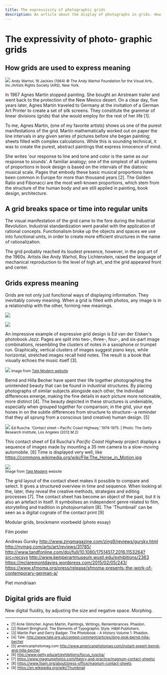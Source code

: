```yaml
---
title: The expressivity of photographic grids
description: An article about the display of photographs in grids. How photographic display in grids are used to express meaning.
---
```


# The expressivity of photo- graphic grids

## How grids are used to express meaning

![](/articles/photo-grids/assets/warhol-sixteen-jackies.jpg) <small>Andy Warhol, 16 Jackies (1964) © The Andy Warhol Foundation for the Visual Arts, Inc./Artists Rights Society (ARS), New York.</small>

In 1967 Agnes Martin stopped painting. She bought an Airstream trailer and went back to the protection of the New Mexico desert. On a clear day, five years later, Agnes Martin traveled to Germany at the invitation of a German Art Printer to create a set of silk screens. They constitute the grammar of linear divisions (grids) that she would employ for the rest of her life [1].

To me, Agnes Martin, (one of my favorite artists) shows us one of the purest manifestations of the grid. Martin mathematically worked out on paper the line intervals in any given series of pictures before she began painting; sheets filled with complex calculations. While this is sounding technical, it was to create the purest, abstract paintings that express innocence of mind.

She writes 'our response to line and tone and color is the same as our response to sounds'. A familiar analogy; one of the simplest of all systems of proportions in book design is based on the intervals of the diatonic musical scale. Pages that embody these basic musical proportions have been common in Europe for more than thousand years [2]. The Golden Ratio and Fibonacci are the most well-known proportions, which stem from the structure of the human body and are still applied in painting, book design, architecture.

## A grid breaks space or time into regular units

The visual manifestation of the grid came to the fore during the Industrial Revolution. Industrial standardization went parallel with the application of rational concepts. Functionalism broke up the objects and spaces we use into functional units, in order to create more efficient structures in the name of rationalization.

The grid probably reached its loudest presence, however, in the pop art of the 1960s. Artists like Andy Warhol, Roy Lichtenstein, raised the language of mechanical reproduction to the level of high art, and the grid appeared front and center.


## Grids express meaning

Grids are not only just functional ways of displaying information. They inevitably convey meaning. When a grid is filled with photos, any image is in a relationship with the other, forming new meanings.

![](/articles/photo-grids/assets/JAZZ-ed-van-der-elsken-1.jpg)

![](/articles/photo-grids/assets/JAZZ-ed-van-der-elsken-2.jpg)

An impressive example of expressive grid design is Ed van der Elsken's photobook *Jazz*. Pages are split into two-, three-, four-, and six-part image combinations, resembling the clusters of notes in a saxophone or trumpet run. Graphically, vertical clusters of images suggest piano keys, while horizontal, stretched images recall held notes. The result is a book that visually echoes the music itself [3].

![](/articles/photo-grids/assets/bechers.jpg)
<small>Image from [Tate Modern website](http://www.tate.org.uk/context-comment/articles/long-look-bernd-hilla-becher)</small>

Bernd and Hilla Becher have spent their life together photographing the unintended beauty that can be found in industrial structures. By placing photographs of similar subjects alongside each other, the individual differences emerge, making the fine details in each picture more noticeable, more distinct [4]. The beauty depicted in these structures is undeniable, especially when grouped together for comparison; in the grid, your eye hones in on the subtle differences from structure to structure--a reminder that they all sprung from a conscious (and creative) human design. [5]

![](/articles/photo-grids/assets/ed-ruscha-pacific-coast-highway-1024x687.jpg)
<small>Ed Ruscha. ‘Contact sheet – Pacific Coast Highway,’ 1974-1975. | Photo: The Getty Research Institute, Los Angeles (2012.M.2)</small>

This contact sheet of Ed Ruscha's *Pacific Coast Highway* project displays a sequence of images made by mounting a 35 mm camera to a slow-moving automobile. [6]
Time is displayed very well, like https://commons.wikimedia.org/wiki/File:The_Horse_in_Motion.jpg

![](/articles/photo-grids/assets/Contact-Sheet-from-The-Americans.jpg)
<br/><small>Image from [Tate Modern](http://www.tate.org.uk/art/artworks/frank-contact-sheet-from-the-americans-p79744) website</small>

The grid layout of the contact sheet makes it possible to compare and select. It gives a structured overview in time and sequence. When looking at the, later, they reveal the creative methods, strategies and editing processes [7]. The contact sheet has become an object of the past, but it is also an artefact in itself. It symbolises an independent genre related to film, storytelling and tradition in photojournalism [8]. The 'Thumbnail' can be seen as a digital cognate of the contact print [9]

Modular grids, brockmann voorbeeld (photo essay)

Film poster

Andreas Gursky
http://www.zingmagazine.com/zing9/reviews/gursky.html
http://nymag.com/arts/art/reviews/31785/
http://www.tandfonline.com/doi/full/10.1080/17514517.2016.1153264?src=recsys
http://www.kemperartmuseum.wustl.edu/exhibitions/2363
https://mclaremontdavies.wordpress.com/2015/02/05/243/
https://www.sfmoma.org/press/release/sfmoma-presents-the-work-of-contemporary-german-a/

Piet mondriaan

## Digital grids are fluid

New digital fluidity, by adjusting the size and negative space. Morphing.


---
<small>

* [1] Arne Glimcher. Agnes Martin, Paintings, Writings, Remembrances. Phaidon.
* [2] Robert Bringhurst. The Elements of Typographic Style. H&M Publishers.
* [3] Martin Parr and Gerry Badger. The Photobook - A History Volume 1. Phaidon.
* [4] Tate.  http://www.tate.org.uk/context-comment/articles/long-look-bernd-hilla-becher
* [5] americanphotomag.com http://www.americanphotomag.com/instant-expert-bernd-and-hilla-becher
* [6] http://www.getty.edu/art/exhibitions/focus_ruscha/
* [7] https://www.magnumphotos.com/theory-and-practice/magnum-contact-sheets/
* [8] https://www.foam.org/about/press-office/magnum-contact-sheets
* [9] https://en.wikipedia.org/wiki/Thumbnail

</small>


<!-- Voorbeelden voor in Viewbook Article

Photo-essay
http://www.tatianaplotnikova.com/part-i

Collage
http://www.sofiamauro.com/polaroids
http://www.arthurvanmegen.com
http://www.briano.co.uk
http://www.bobmunro.com/re-visited-urban-work

Typology
Sequence

Freeform
http://www.pramudiya.com/mobile-photography

Contact sheet
http://danielpeterschulz.com/view-all

Scrolling Gallery voorbeeld
-->
